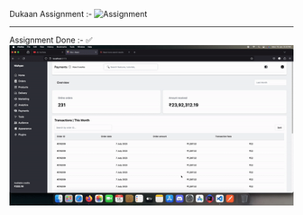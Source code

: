 Dukaan Assignment :-
![Assignment](./Screenshot%202024-01-15%20at%203.07.13 PM.png)

<hr/>

Assignment Done :- ✅ 
![My-Gif](./ScreenRecording2024-01-15at3.22.13PM-ezgif.com-video-to-gif-converter.gif)
